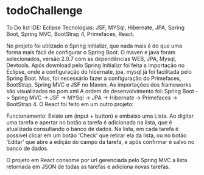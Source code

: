 # todoChallenge
To Do list
IDE: Eclipse
Tecnologias: JSF, MYSql, Hibernate, JPA, Spring Boot, Spring MVC, BootStrap 4, Primefaces, React.

No projeto foi utilizado o Spring Initializr, que nada mais é do que uma forma mais fácil de configurar o Spring Boot.
O maven e java foram selecionados, versão 2.0.7 com as dependências WEB, JPA, Mysql, Devtools.
Após download pelo Spring Initializr foi feita a importação no Eclipse, onde a configuração do hibernate, jpa, mysql já foi facilitada pelo Spring Boot. Mas, foi necessário fazer a configuração do Primefaces, BootStrap, Spring MVC e JSF no Maven.
As importações dos frameworks são visualizadas no pom.xml
A ordem de desenvolvimento foi:
Spring Boot -> Spring MVC -> JSF -> MYSql -> JPA -> Hibernate -> Primefaces -> BootStrap 4.
O React foi feito em um outro projeto:

Funcionamento:
Existe um (input + button) e embaixo uma Lista. Ao digitar uma tarefa e apertar no botão a tarefa é adicionada na lista, que é atualizada consultando o banco de dados. Na lista, em cada tarefa é possivel clicar em um botão 'Check' que retirar ela da lista, ou no botão 'Editar' que abre a edição do campo da tarefa, e após confirmar é salvo no banco de dados.

O projeto em React consome por url gerenciada pelo Spring MVC a lista retornada em JSON de todas as tarefas e adiciona novas tarefas.
